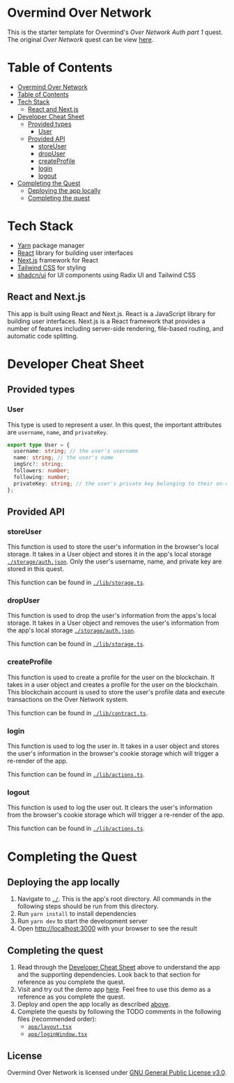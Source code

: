 # Overmind Over Network

This is the starter template for Overmind's *Over Network Auth part 1* quest. The original *Over Network* quest can be view [here](https://overmind.xyz/quests/over-network).

# Table of Contents

- [Overmind Over Network](#overmind-over-network)
- [Table of Contents](#table-of-contents)
- [Tech Stack](#tech-stack)
  - [React and Next.js](#react-and-nextjs)
- [Developer Cheat Sheet](#developer-cheat-sheet)
  - [Provided types](#provided-types)
    - [User](#user)
  - [Provided API](#provided-api)
    - [storeUser](#storeuser)
    - [dropUser](#dropuser)
    - [createProfile](#createprofile)
    - [login](#login)
    - [logout](#logout)
- [Completing the Quest](#completing-the-quest)
  - [Deploying the app locally](#deploying-the-app-locally)
  - [Completing the quest](#completing-the-quest-1)

# Tech Stack

- [Yarn](https://yarnpkg.com/) package manager
- [React](https://react.dev/) library for building user interfaces
- [Next.js](https://nextjs.org/) framework for React
- [Tailwind CSS](https://tailwindcss.com/) for styling
- [shadcn/ui](https://ui.shadcn.com/) for UI components using Radix UI and Tailwind CSS

## React and Next.js
This app is built using React and Next.js. React is a JavaScript library for building user interfaces. Next.js is a React framework that provides a number of features including server-side rendering, file-based routing, and automatic code splitting.

# Developer Cheat Sheet

## Provided types

### User
This type is used to represent a user. In this quest, the important attributes are `username`, `name`, and `privateKey`.

```typescript
export type User = {
  username: string; // the user's username
  name: string; // the user's name
  imgSrc?: string;
  followers: number;
  following: number;
  privateKey: string; // the user's private key belonging to their on-chain account. Use to execute transactions on the Over Network system
};
```

## Provided API

### storeUser
This function is used to store the user's information in the browser's local storage. It takes in a User object and stores it in the app's local storage [`./storage/auth.json`](./storage/auth.json).
Only the user's username, name, and private key are stored in this quest.

This function can be found in [`./lib/storage.ts`](./lib/storage.ts).

### dropUser
This function is used to drop the user's information from the apps's local storage. It takes in a User object and removes the user's information from the app's local storage [`./storage/auth.json`](./storage/auth.json).

This function can be found in [`./lib/storage.ts`](./lib/storage.ts).

### createProfile
This function is used to create a profile for the user on the blockchain. It takes in a user object and creates a profile for the user on the blockchain. This blockchain account is used to store the user's profile data and execute transactions on the Over Network system.

This function can be found in [`./lib/contract.ts`](./lib/contract.ts).

### login
This function is used to log the user in. It takes in a user object and stores the user's information in the browser's cookie storage which will trigger a re-render of the app.

This function can be found in [`./lib/actions.ts`](./lib/actions.ts).

### logout
This function is used to log the user out. It clears the user's information from the browser's cookie storage which will trigger a re-render of the app.

This function can be found in [`./lib/actions.ts`](./lib/actions.ts).

# Completing the Quest
## Deploying the app locally

  1. Navigate to [`./`](./). This is the app's root directory. All commands in the following steps should be run from this directory.
  2. Run `yarn install` to install dependencies
  3. Run `yarn dev` to start the development server
  4. Open [http://localhost:3000](http://localhost:3000) with your browser to see the result

## Completing the quest

  1. Read through the [Developer Cheat Sheet](#developer-cheat-sheet) above to understand the app and the supporting dependencies. Look back to that section for reference as you complete the quest.
  2. Visit and try out the demo app [here](https://network.overmind.xyz/). Feel free to use this demo as a reference as you complete the quest.
  3. Deploy and open the app locally as described [above](#deploying-the-app-locally).
  4. Complete the quests by following the TODO comments in the following files (recommended order):
       - [`app/layout.tsx`](./layout.tsx)
       - [`app/loginWindow.tsx`](./loginWindow.tsx)

## License

Overmind Over Network is licensed under [GNU General Public License v3.0](LICENSE).